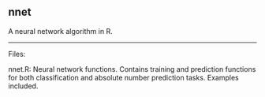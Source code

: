 nnet
------------------------------------------------------------------------
A neural network algorithm in R.
_______________________________________________________________________
Files:

nnet.R: Neural network functions. Contains training and prediction functions for both classification and absolute number prediction tasks. Examples included.
